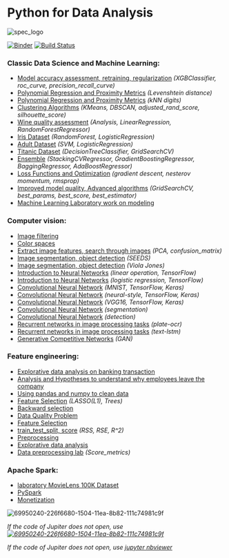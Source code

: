 # Python for Data Analysis

![spec_logo](https://user-images.githubusercontent.com/43387913/56806964-1d438e00-6836-11e9-9b95-d6016ebc061e.jpg)

[![Binder](https://mybinder.org/badge_logo.svg)](https://mybinder.org/v2/gh/Alex110117/data_analysis/master?filepath=bilder)
[![Build Status](https://travis-ci.org/Alex110117/data_analysis.svg?branch=master)](https://travis-ci.org/Alex110117/data_analysis)

### Classic Data Science and Machine Learning:
* [Model accuracy assessment, retraining, regularization](https://nbviewer.jupyter.org/github/Alex110117/data_analysis/blob/master/Homework%20notebooks/%28HW%20notebooks%29%20netology%20Machine%20learning/8.%20Model%20accuracy%20assessment%2C%20retraining%2C%20regularization/HW_Untitled.ipynb) _(XGBClassifier, roc_curve, precision_recall_curve)_
* [Polynomial Regression and Proximity Metrics](https://nbviewer.jupyter.org/github/Alex110117/data_analysis/blob/master/Homework%20notebooks/%28HW%20notebooks%29%20netology%20Machine%20learning/4.%20kNN%20digits%3AkNN%20digits/3.%20Levenshtein%20distance.ipynb) _(Levenshtein distance)_
* [Polynomial Regression and Proximity Metrics](https://nbviewer.jupyter.org/github/Alex110117/data_analysis/blob/master/Homework%20notebooks/%28HW%20notebooks%29%20netology%20Machine%20learning/4.%20kNN%20digits%3AkNN%20digits/7.%20kNN%20digits.ipynb) _(kNN digits)_
* [Clustering Algorithms](https://nbviewer.jupyter.org/github/Alex110117/data_analysis/blob/master/Homework%20notebooks/%28HW%20notebooks%29%20netology%20Machine%20learning/5.%20Clustering%20Algorithms/homework%20clustering.ipynb) _(KMeans, DBSCAN, adjusted_rand_score, silhouette_score)_
* [Wine quality assessment](https://nbviewer.jupyter.org/github/Alex110117/data_analysis/blob/master/Homework%20notebooks/%28HW%20notebooks%29%20coursera%20Mathematics%20and%20Python/4.%20%D0%9E%D1%86%D0%B5%D0%BD%D0%BA%D0%B0%20%D0%BA%D0%B0%D1%87%D0%B5%D1%81%D1%82%D0%B2%D0%B0%20%D0%B2%D0%B8%D0%BD/wineDS.ipynb) _(Analysis, LinearRegression, RandomForestRegressor)_
* [Iris Dataset](https://nbviewer.jupyter.org/github/Alex110117/data_analysis/blob/master/Homework%20notebooks/%28HW%20notebooks%29%20netology%20Big%20Data%20and%20Python/6.%20bigData%20%28RandomForest_and_LogisticRegression%29/hw_bigData%28RandomForestClassification__vs__LogisticRegression%29%28A.Sib%29.ipynb) _(RandomForest, LogisticRegression)_
* [Adult Dataset](https://nbviewer.jupyter.org/github/Alex110117/data_analysis/blob/master/Homework%20notebooks/%28HW%20notebooks%29%20netology%20Machine%20learning/2.%20aml_hw1.ipynb) _(SVM, LogisticRegression)_
* [Titanic Dataset](https://nbviewer.jupyter.org/github/Alex110117/data_analysis/blob/master/Homework%20notebooks/%28HW%20notebooks%29%20netology%20Machine%20learning/3.%20aml_hw2.ipynb) _(DecisionTreeClassifier, GridSearchCV)_
* [Ensemble](https://nbviewer.jupyter.org/github/Alex110117/data_analysis/blob/master/Homework%20notebooks/%28HW%20notebooks%29%20netology%20Machine%20learning/6.%20Ensemble/hw5_c.ipynb) _(StackingCVRegressor, GradientBoostingRegressor, BaggingRegressor, AdaBoostRegressor)_
* [Loss Functions and Optimization](https://nbviewer.jupyter.org/github/Alex110117/data_analysis/blob/master/Homework%20notebooks/%28HW%20notebooks%29%20netology%20Machine%20learning/7.%20Loss%20Functions%20and%20Optimization/Optimization_hw.ipynb) _(gradient descent, nesterov momentum, rmsprop)_
* [Improved model quality, Advanced algorithms](https://nbviewer.jupyter.org/github/Alex110117/data_analysis/blob/master/Homework%20notebooks/%28HW%20notebooks%29%20netology%20Machine%20learning/9.%20Improved%20model%20quality.%20Advanced%20algorithms./hw_boston.ipynb) _(GridSearchCV, best_params, best_score, best_estimator)_
* [Machine Learning Laboratory work on modeling](https://nbviewer.jupyter.org/github/Alex110117/data_analysis/blob/master/Homework%20notebooks/%28HW%20notebooks%29%20netology%20Machine%20learning/10.%20Machine%20Learning%20Laboratory%20work%20on%20modeling/LW_ML.ipynb)

### Computer vision:
* [Image filtering](https://nbviewer.jupyter.org/github/Alex110117/data_analysis/blob/master/Lectures%20notebooks/%28Lectures%20notebooks%29%20netology%20Machine%20learning/11.%20Basic_theory_CV/filtering.ipynb)
* [Color spaces](https://nbviewer.jupyter.org/github/Alex110117/data_analysis/blob/master/Lectures%20notebooks/%28Lectures%20notebooks%29%20netology%20Machine%20learning/11.%20Basic_theory_CV/colorspace.ipynb)
* [Extract image features, search through images](https://nbviewer.jupyter.org/github/Alex110117/data_analysis/blob/master/Homework%20notebooks/%28HW%20notebooks%29%20netology%20Machine%20learning/12.%20Extract%20image%20features%2C%20search%20through%20images/002-digit.ipynb) _(PCA, confusion_matrix)_
* [Image segmentation, object detection](https://nbviewer.jupyter.org/github/Alex110117/data_analysis/blob/master/Lectures%20notebooks/%28Lectures%20notebooks%29%20netology%20Machine%20learning/13.%20Image%20segmentation%2C%20object%20detection/003-superpixel.ipynb) _(SEEDS)_
* [Image segmentation, object detection](https://nbviewer.jupyter.org/github/Alex110117/data_analysis/blob/master/Lectures%20notebooks/%28Lectures%20notebooks%29%20netology%20Machine%20learning/13.%20Image%20segmentation%2C%20object%20detection/003-viola-jones.ipynb) _(Viola Jones)_
* [Introduction to Neural Networks](https://nbviewer.jupyter.org/github/Alex110117/data_analysis/blob/master/Homework%20notebooks/%28HW%20notebooks%29%20netology%20Machine%20learning/14.%20Introduction%20to%20neural%20networks/004_regression2.ipynb) _(linear operation, TensorFlow)_
* [Introduction to Neural Networks](https://nbviewer.jupyter.org/github/Alex110117/data_analysis/blob/master/Homework%20notebooks/%28HW%20notebooks%29%20netology%20Machine%20learning/14.%20Introduction%20to%20neural%20networks/004_classification.ipynb) _(logistic regression, TensorFlow)_
* [Convolutional Neural Network](https://nbviewer.jupyter.org/github/Alex110117/data_analysis/blob/master/Lectures%20notebooks/%28Lectures%20notebooks%29%20netology%20Machine%20learning/15.%20Convolutional%20Neural%20Network%20%20%28CNN%29/005_cnn_mnist.ipynb) _(MNIST, TensorFlow, Keras)_
* [Convolutional Neural Network](https://nbviewer.jupyter.org/github/Alex110117/data_analysis/blob/master/Lectures%20notebooks/%28Lectures%20notebooks%29%20netology%20Machine%20learning/15.%20Convolutional%20Neural%20Network%20%20%28CNN%29/005_neural_style2.ipynb) _(neural-style, TensorFlow, Keras)_
* [Convolutional Neural Network](https://nbviewer.jupyter.org/github/Alex110117/data_analysis/blob/master/Homework%20notebooks/%28HW%20notebooks%29%20netology%20Machine%20learning/16.%20Convolutional%20neural%20networks%20practical%20application/keras_vgg16.ipynb) _(VGG16, TensorFlow, Keras)_
* [Convolutional Neural Network](https://nbviewer.jupyter.org/github/Alex110117/data_analysis/blob/master/Lectures%20notebooks/%28Lectures%20notebooks%29%20netology%20Machine%20learning/17.%20convolutional%20networks%20for%20segmentation%20and%20detection%20tasks/007-segmentation.ipynb) _(segmentation)_
* [Convolutional Neural Network](https://github.com/Alex110117/data_analysis/blob/master/Lectures%20notebooks/%28Lectures%20notebooks%29%20netology%20Machine%20learning/17.%20convolutional%20networks%20for%20segmentation%20and%20detection%20tasks/007-detection.ipynb) _(detection)_
* [Recurrent networks in image processing tasks](https://nbviewer.jupyter.org/github/Alex110117/data_analysis/blob/master/Lectures%20notebooks/%28Lectures%20notebooks%29%20netology%20Machine%20learning/18.%20Recurrent%20networks%20in%20image%20processing%20tasks/plate_ocr.ipynb) _(plate-ocr)_
* [Recurrent networks in image processing tasks](https://nbviewer.jupyter.org/github/Alex110117/data_analysis/blob/master/Lectures%20notebooks/%28Lectures%20notebooks%29%20netology%20Machine%20learning/18.%20Recurrent%20networks%20in%20image%20processing%20tasks/008-text-lstm_copy.ipynb) _(text-lstm)_
* [Generative Competitive Networks](https://nbviewer.jupyter.org/github/Alex110117/data_analysis/blob/master/Lectures%20notebooks/%28Lectures%20notebooks%29%20netology%20Machine%20learning/19.%20Generative%20Competitive%20Networks%20%28GAN%29/gan_copy.ipynb) _(GAN)_

### Feature engineering:
* [Explorative data analysis on banking transaction](https://nbviewer.jupyter.org/github/Alex110117/data_analysis/blob/master/Lectures%20notebooks/%28Lectures%20notebooks%29%20netology%20Feature%20engineering/7.%20case/Practice_7_bank_ottok_1.ipynb)
* [Analysis and Hypotheses to understand why employees leave the company](https://nbviewer.jupyter.org/github/Alex110117/data_analysis/blob/master/Homework%20notebooks/%28HW%20notebooks%29%20netology%20Mathematics%20and%20Python/17.%20Py_dep_analysis%20%28A.Sib%29.ipynb)
* [Using pandas and numpy to clean data](https://nbviewer.jupyter.org/github/Alex110117/data_analysis/blob/master/Lectures%20notebooks/%28Lectures%20notebooks%29%20netology%20Feature%20engineering/2.%20Using%20pandas%20and%20numpy%20to%20clean%20data/Practice_2_taxi%202.ipynb)
* [Feature Selection](https://nbviewer.jupyter.org/github/Alex110117/data_analysis/blob/master/Lectures%20notebooks/%28Lectures%20notebooks%29%20netology%20Feature%20engineering/5.%20Feature%20Selection%20%20%28LASSO%28L1%29%2C%20Trees%29/Practice_3_media_%28FS%29.ipynb) _(LASSO(L1), Trees)_
* [Backward selection](https://nbviewer.jupyter.org/github/Alex110117/data_analysis/blob/master/Lectures%20notebooks/%28Lectures%20notebooks%29%20netology%20Feature%20engineering/4.%20Feature%20Selection/Practice_4_housing_%28backward_selection%29/Practice_4_housing_%28backward_selection%29.ipynb)
* [Data Quality Problem](https://nbviewer.jupyter.org/github/Alex110117/data_analysis/blob/master/Lectures%20notebooks/%28Lectures%20notebooks%29%20netology%20Feature%20engineering/1.%20Data%20Quality%20Problem/Practice_1_1_cor2.ipynb)
* [Feature Selection](https://nbviewer.jupyter.org/github/Alex110117/data_analysis/blob/master/Lectures%20notebooks/%28Lectures%20notebooks%29%20netology%20Feature%20engineering/4.%20Feature%20Selection/Practice_3_media_cut/Practice_3_media_cut2.ipynb)
* [train_test_split, score](https://nbviewer.jupyter.org/github/Alex110117/data_analysis/blob/master/Homework%20notebooks/%28HW%20notebooks%29%20netology%20Feature%20engineering/4_hw2_dvp2.ipynb) _(RSS, RSE, R^2)_
* [Preprocessing](https://nbviewer.jupyter.org/github/Alex110117/data_analysis/blob/master/Homework%20notebooks/%28HW%20notebooks%29%20netology%20Feature%20engineering/2_hw1_fi2.ipynb)
* [Explorative data analysis](https://nbviewer.jupyter.org/github/Alex110117/data_analysis/blob/master/Homework%20notebooks/%28HW%20notebooks%29%20netology%20Feature%20engineering/9.1.%20total_dvp1.ipynb)
* [Data preprocessing lab](https://nbviewer.jupyter.org/github/Alex110117/data_analysis/blob/master/Homework%20notebooks/%28HW%20notebooks%29%20netology%20Feature%20engineering/8.%20Feature_engineering_lab.ipynb) _(Score_metrics)_

### Apache Spark:
* [laboratory MovieLens 100K Dataset](https://nbviewer.jupyter.org/github/Alex110117/data_analysis/blob/master/Homework%20notebooks/%28HW%20notebooks%29%20netology%20Big%20Data%20and%20Python/7.%20Py_Spark_dep/dep_bd_2_spark_v2.1.ipynb)
* [PySpark](https://nbviewer.jupyter.org/github/Alex110117/data_analysis/blob/master/Homework%20notebooks/%28HW%20notebooks%29%20netology%20Big%20Data%20and%20Python/4.%20pySpark/Spark_Python.ipynb)
* [Monetization](https://nbviewer.jupyter.org/github/Alex110117/data_analysis/blob/master/Homework%20notebooks/%28HW%20notebooks%29%20netology%20Big%20Data%20and%20Python/2.%20house-prices-advanced-regression-techniques/hw2_bd.ipynb)

![69950240-226f6680-1504-11ea-8b82-111c74981c9f](https://user-images.githubusercontent.com/43387913/69950548-8c880b80-1504-11ea-801f-ee6adef95e69.jpg)

_If the code of Jupiter does not open, use [![69950240-226f6680-1504-11ea-8b82-111c74981c9f](https://user-images.githubusercontent.com/43387913/69950548-8c880b80-1504-11ea-801f-ee6adef95e69.jpg)](https://nbviewer.jupyter.org)_


_If the code of Jupiter does not open, use [*jupyter nbviewer*](https://nbviewer.jupyter.org)_
